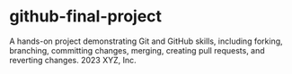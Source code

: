 # github-final-project
A hands-on project demonstrating Git and GitHub skills, including forking, branching, committing changes, merging, creating pull requests, and reverting changes.
2023 XYZ, Inc.
